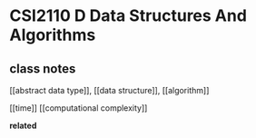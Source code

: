 # CSI2110 D Data Structures And Algorithms

## class notes

[[abstract data type]], [[data structure]], [[algorithm]]

[[time]] [[computational complexity]]

**related**
